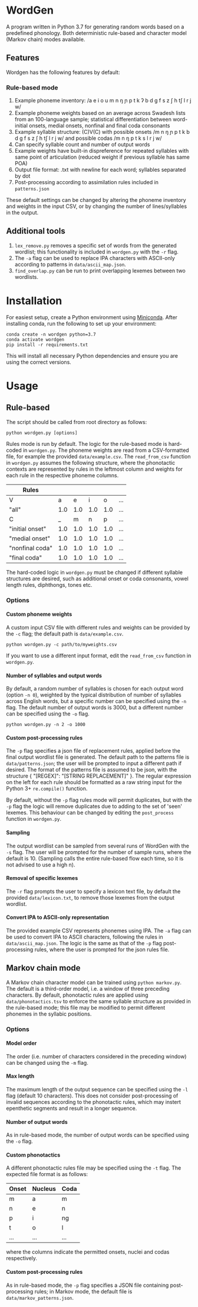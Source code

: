 # WordGen
A program written in Python 3.7 for generating random words based on a predefined phonology. Both deterministic rule-based and character model (Markov chain) modes available.

## Features

Wordgen has the following features by default:

### Rule-based mode
1. Example phoneme inventory: /a e i o u m n ŋ ɲ p t k ʔ b d g f s z ʃ h tʃ l r j w/
2. Example phoneme weights based on an average across Swadesh lists from an 100-language sample; statistical differentiation between word-initial onsets, medial onsets, nonfinal and final coda consonants
3. Example syllable structure: (C)V(C) with possible onsets /m n ŋ ɲ p t k b d g f s z ʃ h tʃ l r j w/ and possible codas /m n ŋ p t k s l r j w/
4. Can specify syllable count and number of output words
5. Example weights have built-in dispreference for repeated syllables with same point of articulation (reduced weight if previous syllable has same POA)
6. Output file format: .txt with newline for each word; syllables separated by dot
7. Post-processing according to assimilation rules included in `patterns.json`

These default settings can be changed by altering the phoneme inventory and weights in the input CSV, or by changing the number of lines/syllables in the output.

## Additional tools
1. `lex_remove.py` removes a specific set of words from the generated wordlist; this functionality is included in `wordgen.py` with the `-r` flag.
2. The `-a` flag can be used to replace IPA characters with ASCII-only according to patterns in `data/ascii_map.json`.
3. `find_overlap.py` can be run to print overlapping lexemes between two wordlists.

# Installation
For easiest setup, create a Python environment using [Miniconda](https://docs.conda.io/en/latest/miniconda.html). After installing conda, run the following to set up your environment:

```
conda create -n wordgen python=3.7
conda activate wordgen
pip install -r requirements.txt
```

This will install all necessary Python dependencies and ensure you are using the correct versions.

# Usage

## Rule-based

The script should be called from root directory as follows:

```
python wordgen.py [options]
```

Rules mode is run by default. The logic for the rule-based mode is hard-coded in `wordgen.py`. The phoneme weights are read from a CSV-formatted file, for example the provided `data/example.csv`. The `read_from_csv` function in `wordgen.py` assumes the following structure, where the phonotactic contexts are represented by rules in the leftmost column and weights for each rule in the respective phoneme columns.

| Rules | | | | | | 
| --- | --- | --- | --- | --- | --- | 
| V | a | e | i | o | ... |
| "all" | 1.0 | 1.0 | 1.0 | 1.0 | ... |
| C | _ | m | n | p | ... |
| "initial onset" | 1.0 | 1.0 | 1.0 | 1.0 | ... |
| "medial onset" | 1.0 | 1.0 | 1.0 | 1.0 | ... |
| "nonfinal coda" | 1.0 | 1.0 | 1.0 | 1.0 | ... |
| "final coda" | 1.0 | 1.0 | 1.0 | 1.0 | ... |

The hard-coded logic in `wordgen.py` must be changed if different syllable structures are desired, such as additional onset or coda consonants, vowel length rules, diphthongs, tones etc.

### Options

#### Custom phoneme weights

A custom input CSV file with different rules and weights can be provided by the `-c` flag; the default path is `data/example.csv`.

```
python wordgen.py -c path/to/myweights.csv
```

If you want to use a different input format, edit the `read_from_csv` function in `wordgen.py`.

#### Number of syllables and output words

By default, a random number of syllables is chosen for each output word (option `-n 0`), weighted by the typical distribution of number of syllables across English words, but a specific number can be specified using the `-n` flag. The default number of output words is 3000, but a different number can be specified using the `-o` flag.

```
python wordgen.py -n 2 -o 1000
```

#### Custom post-processing rules

The `-p` flag specifies a json file of replacement rules, applied before the final output wordlist file is generated. The default path to the patterns file is `data/patterns.json`; the user will be prompted to input a different path if desired. The format of the patterns file is assumed to be json, with the structure { "[REGEX]": "[STRING REPLACEMENT]" }. The regular expression on the left for each rule should be formatted as a raw string input for the Python 3+ `re.compile()` function.

By default, without the `-p` flag rules mode will permit duplicates, but with the `-p` flag the logic will remove duplicates due to adding to the set of 'seen' lexemes. This behaviour can be changed by editing the `post_process` function in `wordgen.py`.

#### Sampling

The output wordlist can be sampled from several runs of WordGen with the `-s` flag. The user will be prompted for the number of sample runs, where the default is 10. (Sampling calls the entire rule-based flow each time, so it is not advised to use a high n).

#### Removal of specific lexemes

The `-r` flag prompts the user to specify a lexicon text file, by default the provided `data/lexicon.txt`, to remove those lexemes from the output wordlist.

#### Convert IPA to ASCII-only representation

The provided example CSV represents phonemes using IPA. The `-a` flag can be used to convert IPA to ASCII characters, following the rules in `data/ascii_map.json`. The logic is the same as that of the `-p` flag post-processing rules, where the user is prompted for the json rules file.

## Markov chain mode

A Markov chain character model can be trained using `python markov.py`. The default is a third-order model, i.e. a window of three preceding characters. By default, phonotactic rules are applied using `data/phonotactics.tsv` to enforce the same syllable structure as provided in the rule-based mode; this file may be modified to permit different phonemes in the syllabic positions.

### Options

#### Model order

The order (i.e. number of characters considered in the preceding window) can be changed using the `-m` flag.

#### Max length

The maximum length of the output sequence can be specified using the `-l` flag (default 10 characters). This does not consider post-processing of invalid sequences according to the phonotactic rules, which may instert epenthetic segments and result in a longer sequence.

#### Number of output words

As in rule-based mode, the number of output words can be specified using the `-o` flag.

#### Custom phonotactics

A different phonotactic rules file may be specified using the `-t` flag. The expected file format is as follows:

| Onset | Nucleus | Coda |
| --- | --- | --- |
| m | a | m |
| n | e | n |
| p | i | ng |
| t | o | l |
| ... | ... | ... |

where the columns indicate the permitted onsets, nuclei and codas respectively.

#### Custom post-processing rules

As in rule-based mode, the `-p` flag specifies a JSON file containing post-processing rules; in Markov mode, the default file is `data/markov_patterns.json`.

